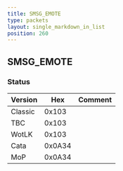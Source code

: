 ```yaml
---
title: SMSG_EMOTE
type: packets
layout: single_markdown_in_list
position: 260
---
```


## SMSG_EMOTE

### Status

Version    | Hex        | Comment
---------- | ---------- | ---------- 
Classic    | 0x103      | 
TBC        | 0x103      | 
WotLK      | 0x103      | 
Cata       | 0x0A34     | 
MoP        | 0x0A34     | 